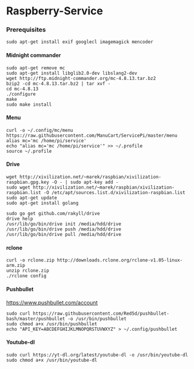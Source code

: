 Raspberry-Service
=================

### Prerequisites
````
sudo apt-get install exif googlecl imagemagick mencoder
````


#### Midnight commander
````
sudo apt-get remove mc
sudo apt-get install libglib2.0-dev libslang2-dev
wget http://ftp.midnight-commander.org/mc-4.8.13.tar.bz2
bzip2 -cd mc-4.8.13.tar.bz2 | tar xvf -
cd mc-4.8.13
./configure
make
sudo make install
````
#### Menu
````
curl -o ~/.config/mc/menu https://raw.githubusercontent.com/ManuCart/ServicePi/master/menu
alias mc='mc /home/pi/service'
echo "alias mc='mc /home/pi/service'" >> ~/.profile
source ~/.profile
````
#### Drive
````
wget http://xivilization.net/~marek/raspbian/xivilization-raspbian.gpg.key -O - | sudo apt-key add -
sudo wget http://xivilization.net/~marek/raspbian/xivilization-raspbian.list -O /etc/apt/sources.list.d/xivilization-raspbian.list
sudo apt-get update
sudo apt-get install golang

sudo go get github.com/rakyll/drive
drive help
/usr/lib/go/bin/drive init /media/hdd/drive
/usr/lib/go/bin/drive push /media/hdd/drive
/usr/lib/go/bin/drive pull /media/hdd/drive
````
#### rclone
````
curl -o rclone.zip http://downloads.rclone.org/rclone-v1.05-linux-arm.zip
unzip rclone.zip
./rclone config
````
#### Pushbullet
https://www.pushbullet.com/account
````
sudo curl https://raw.githubusercontent.com/Red5d/pushbullet-bash/master/pushbullet -o /usr/bin/pushbullet
sudo chmod a+x /usr/bin/pushbullet
echo "API_KEY=ABCDEFGHIJKLMNOPQRSTUVWXYZ" > ~/.config/pushbullet
````

#### Youtube-dl
````
sudo curl https://yt-dl.org/latest/youtube-dl -o /usr/bin/youtube-dl
sudo chmod a+x /usr/bin/youtube-dl
````
